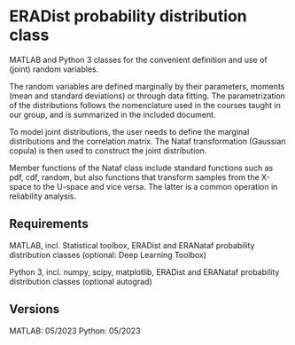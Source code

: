 # ERADist probability distribution class

MATLAB and Python 3 classes for the convenient definition and use of (joint) random variables.

The random variables are defined marginally by their parameters, moments (mean and standard deviations) or through data fitting. The parametrization of the distributions follows the nomenclature used in the courses taught in our group, and is summarized in the included document.

To model joint distributions, the user needs to define the marginal distributions and the correlation matrix. The Nataf transformation (Gaussian copula) is then used to construct the joint distribution.

Member functions of the Nataf class include standard functions such as pdf, cdf, random, but also functions that transform samples from the X-space to the U-space and vice versa. The latter is a common operation in reliability analysis.


## Requirements

MATLAB, incl. Statistical toolbox, ERADist and ERANataf probability distribution classes (optional: Deep Learning Toolbox)

Python 3, incl. numpy, scipy, matplotlib, ERADist and ERANataf probability distribution classes (optional autograd)

## Versions

MATLAB: 05/2023
Python: 05/2023

